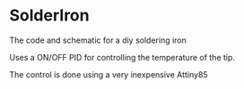 # SolderIron
The code and schematic for a diy soldering iron

Uses a ON/OFF PID for controlling the temperature of the tip.

The control is done using a very inexpensive Attiny85
